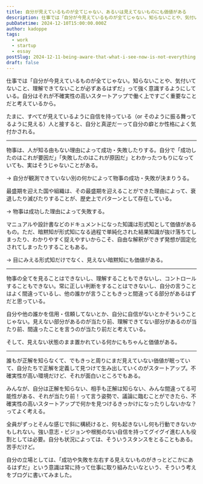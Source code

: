 ```yaml
---
title: 自分が見えているものが全てじゃない、あるいは見えてないものにも価値がある
description: 仕事では「自分が今見えているものが全てじゃない。知らないことや、気付いてないこと、理解できてないことが必ずあるはずだ」って強く意識するようにしている。
pubDatetime: 2024-12-10T15:00:00.000Z
author: kadoppe
tags:
  - work
  - startup
  - essay
postSlug: 2024-12-11-being-aware-that-what-i-see-now-is-not-everything
draft: false
---
```


仕事では「自分が今見えているものが全てじゃない。知らないことや、気付いてないこと、理解できてないことが必ずあるはずだ」って強く意識するようにしている。自分はそれが不確実性の高いスタートアップで働く上ですごく重要なことだと考えているから。

たまに、すべてが見えているように自信を持っている（or そのように振る舞ってるように見える）人と接すると、自分と真逆だーって自分の癖とか性格によく気付かされる。

***

物事は、人が知る由もない理由によって成功・失敗したりする。自分で「成功したのはこれが要因だ」「失敗したのはこれが原因だ」とわかったつもりになっていても、実はそうじゃないことがある。

→ 自分が観測できていない別の何かによって物事の成功・失敗が決まりうる。

最盛期を迎えた国や組織は、その最盛期を迎えることができた理由によって、衰退したり滅びたりすることが、歴史上でパターンとして存在している。

→ 物事は成功した理由によって失敗する。

マニュアルや設計書などのドキュメントになった知識は形式知として価値があるもの。ただ、暗黙知が形式知になる過程で単純化された結果知識が抜け落ちてしまったり、わかりやすく捉えやすいからこそ、自由な解釈ができず発想が固定化されてしまったりすることもある。

→ 目にみえる形式知だけでなく、見えない暗黙知にも価値がある。

***

物事の全てを見ることはできないし、理解することもできないし、コントロールすることもできない。常に正しい判断をすることはできないし、自分の言うことはよく間違っているし、他の誰かが言うこともきっと間違ってる部分があるはずだと思っている。

自分や他の誰かを信用・信頼してないとか、自分に自信がないとかそういうことじゃない。見えない部分があるのが当たり前、理解できてない部分があるのが当たり前、間違ったことを言うのが当たり前だと考えている。

そして、見えない状態のまま置かれている何かにもちゃんと価値がある。

***

誰もが正解を知らなくて、でもきっと周りにまだ見えていない価値が眠っていて、自分たちで正解を定義して見つけて生み出していくのがスタートアップ。不確実性が高い環境だけど、それが面白いところでもある。

みんなが、自分は正解を知らない、相手も正解は知らない、みんな間違ってる可能性がある、それが当たり前！って言う姿勢で、議論に臨むことができたら、不確実性の高いスタートアップで何かを見つけるきっかけになったりしないかな？ってよく考える。

全員がずっとそんな感じで斜に構続けると、何も起きないし何も行動できないかもしれない。強い意志・ビジョンや根拠のない自信を持ってグイグイ進む人も役割としては必要。自分も状況によっては、そういうスタンスをとることもある。苦手だけど。

自分の立場としては、「成功や失敗を左右する見えないものがきっとどこかにあるはずだ」という意識は常に持って仕事に取り組みたいなという、そういう考えをブログに書いてみました。
